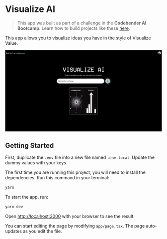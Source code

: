 # Visualize AI

> This app was built as part of a challenge in the **Codebender AI Bootcamp**. Learn how to build projects like these [here](https://lastcodebender.com/bootcamp).

This app allows you to visualize ideas you have in the style of Visualize Value.

<img src="./screenshot.png" alt="app demo" width=600 />

## Getting Started

First, duplicate the `.env` file into a new file named `.env.local`. Update the dummy values with your keys.

The first time you are running this project, you will need to install the dependencies. Run this command in your terminal:

```bash
yarn
```

To start the app, run:

```bash
yarn dev
```

Open [http://localhost:3000](http://localhost:3000) with your browser to see the result.

You can start editing the page by modifying `app/page.tsx`. The page auto-updates as you edit the file.
